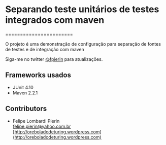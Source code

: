 # Separando teste unitários de testes integrados com maven
=======================

O projeto é uma demonstração de configuração para separação de fontes de testes e de integração com maven

Siga-me no twitter <a href="http://twitter.com/fpierin" target="_blank">@fpierin</a> para atualizações.

## Frameworks usados

* JUnit 4.10
* Maven 2.2.1

## Contributors

* Felipe Lombardi Pierin<br>
  [felipe.pierin@yahoo.com.br](mailto:felipe.pierin@yahoo.com.br)<br>
  [http://oreboladodeturing.wordpress.com](http://oreboladodeturing.wordpress.com)
